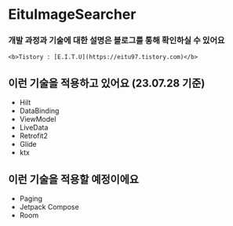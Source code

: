 # EituImageSearcher
### 개발 과정과 기술에 대한 설명은 블로그를 통해 확인하실 수 있어요
    <b>Tistory : [E.I.T.U](https://eitu97.tistory.com)</b>
## 이런 기술을 적용하고 있어요 (23.07.28 기준)
* Hilt
* DataBinding
* ViewModel
* LiveData
* Retrofit2
* Glide
* ktx
## 이런 기술을 적용할 예정이에요 
* Paging
* Jetpack Compose
* Room
